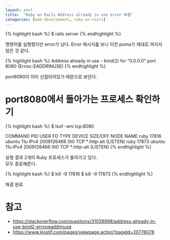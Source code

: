 ```yaml
---
layout: post
title:  "Ruby on Rails Address already in use error 해결"
categories: [web-development, ruby-on-rails]
---
```


{% highlight bash %}
$ rails server
{% endhighlight %}

명령어를 실행했지만 error가 났다. Error 메시지를 보니 이전 puma가 제대로 꺼지지 않은 것 같다.<br />

{% highlight bash %}
Address already in use - bind(2) for "0.0.0.0" port 8080 (Errno::EADDRINUSE)
{% endhighlight %}

port8080이 이미 선점되어있기 때문으로 보인다.<br />

# port8080에서 돌아가는 프로세스 확인하기

{% highlight bash %}
$ lsof -wni tcp:8080

COMMAND   PID   USER   FD   TYPE     DEVICE SIZE/OFF NODE NAME
ruby    17816 ubuntu   11u  IPv4 2009126466      0t0  TCP *:http-alt (LISTEN)
ruby    17873 ubuntu   11u  IPv4 2009126466      0t0  TCP *:http-alt (LISTEN)
{% endhighlight %}

실행 결과 2개의 Ruby 프로세스가 돌아가고 있다. <br>
모두 종료해준다. <br>

{% highlight bash %}
$ kill -9 17816
$ kill -9 17873
{% endhighlight %}

해결 완료

# 참고
* <https://stackoverflow.com/questions/31039998/address-already-in-use-bind2-errnoeaddrinuse>
* <https://www.lesstif.com/pages/viewpage.action?pageId=20776078>